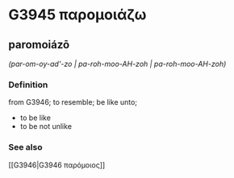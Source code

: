 # G3945 παρομοιάζω

## paromoiázō

_(par-om-oy-ad'-zo | pa-roh-moo-AH-zoh | pa-roh-moo-AH-zoh)_

### Definition

from G3946; to resemble; be like unto; 

- to be like
- to be not unlike

### See also

[[G3946|G3946 παρόμοιος]]
